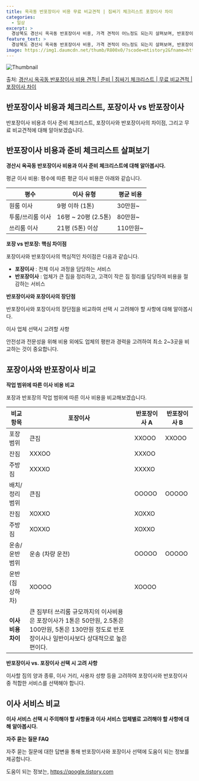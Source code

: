 ```yaml
---
title: 옥곡동 반포장이사 비용 무료 비교견적 | 짐싸기 체크리스트 포장이사 차이
categories:
  - 일상
excerpt: >
  경상북도 경산시 옥곡동 반포장이사 비용, 가격 견적이 어느정도 되는지 살펴보며, 반포장이사를 준비함에 있어 짐싸기 준비 체크리스트가 무엇인지 보겠습니다. 마지막으로 포장이사와 차이점을 통해 무료 비교견적으로 어떤 것이 더 합리적인 선택인지 공유 드립니다.경산시 옥곡동 포장이사 견적 샘플 보기 👈 클릭경산시 옥곡동 포장이사 가격 살펴보기 👈 클릭경산시 옥곡동 반포장이사 평균 이사 비용평수경산시 옥곡동 평균 이사 비용원룸 이사9평 이하 (1톤)30만원~투룸/쓰리룸 이사16평 ~ 20평 (2.5톤)80만원~쓰리룸 이사21평 (5톤) ~110만원~우리집 무료 이사견적 받기 👈 클릭포장 vs 반포장: 핵심 차이점포장이사는 전체 이사 과정을 담당하는 반면, 반포장이사는 큰 짐을 업체가, 작은 짐 정리를 고객이..
feature_text: >
  경상북도 경산시 옥곡동 반포장이사 비용, 가격 견적이 어느정도 되는지 살펴보며, 반포장이사를 준비함에 있어 짐싸기 준비 체크리스트가 무엇인지 보겠습니다. 마지막으로 포장이사와 차이점을 통해 무료 비교견적으로 어떤 것이 더 합리적인 선택인지 공유 드립니다.경산시 옥곡동 포장이사 견적 샘플 보기 👈 클릭경산시 옥곡동 포장이사 가격 살펴보기 👈 클릭경산시 옥곡동 반포장이사 평균 이사 비용평수경산시 옥곡동 평균 이사 비용원룸 이사9평 이하 (1톤)30만원~투룸/쓰리룸 이사16평 ~ 20평 (2.5톤)80만원~쓰리룸 이사21평 (5톤) ~110만원~우리집 무료 이사견적 받기 👈 클릭포장 vs 반포장: 핵심 차이점포장이사는 전체 이사 과정을 담당하는 반면, 반포장이사는 큰 짐을 업체가, 작은 짐 정리를 고객이..
image: https://img1.daumcdn.net/thumb/R800x0/?scode=mtistory2&fname=https%3A%2F%2Fblog.kakaocdn.net%2Fdn%2F8rSww%2FbtsHbCcNqBy%2FlezM8crp8PQMpMtX5m0nr1%2Fimg.webp
---
```


![Thumbnail](https://img1.daumcdn.net/thumb/R800x0/?scode=mtistory2&fname=https%3A%2F%2Fblog.kakaocdn.net%2Fdn%2F8rSww%2FbtsHbCcNqBy%2FlezM8crp8PQMpMtX5m0nr1%2Fimg.webp)

<p>출처: <a href="https://qoogle.tistory.com/9409" rel="dofollow">경산시 옥곡동 반포장이사 비용 견적 | 준비 | 짐싸기 체크리스트 | 무료 비교견적 | 포장이사 차이</a> </p>



## 반포장이사 비용과 체크리스트, 포장이사 vs 반포장이사



반포장이사 비용과 이사 준비 체크리스트, 포장이사와 반포장이사의 차이점, 그리고 무료 비교견적에 대해 알아보겠습니다.

## **반포장이사 비용과 준비 체크리스트 살펴보기**

**경산시 옥곡동 반포장이사 비용과 이사 준비 체크리스트에 대해 알아봅시다.**

평균 이사 비용: 평수에 따른 평균 이사 비용은 아래와 같습니다.

평수 | 이사 유형 | 평균 비용  
---|---|---  
원룸 이사 | 9평 이하 (1톤) | 30만원~  
투룸/쓰리룸 이사 | 16평 ~ 20평 (2.5톤) | 80만원~  
쓰리룸 이사 | 21평 (5톤) 이상 | 110만원~  
  
**포장 vs 반포장: 핵심 차이점**

포장이사와 반포장이사의 핵심적인 차이점은 다음과 같습니다.

  * **포장이사** : 전체 이사 과정을 담당하는 서비스
  * **반포장이사** : 업체가 큰 짐을 정리하고, 고객이 작은 짐 정리를 담당하여 비용을 절감하는 서비스

**반포장이사와 포장이사의 장단점**

반포장이사와 포장이사의 장단점을 비교하여 선택 시 고려해야 할 사항에 대해 알아봅시다.

이사 업체 선택시 고려할 사항

안전성과 전문성을 위해 비용 외에도 업체의 평판과 경력을 고려하여 최소 2~3곳을 비교하는 것이 중요합니다.

## **포장이사와 반포장이사 비교**

**작업 범위에 따른 이사 비용 비교**

포장과 반포장의 작업 범위에 따른 이사 비용을 비교해보겠습니다.

**비교항목** | **포장이사** | **반포장이사 A** | **반포장이사 B**  
---|---|---|---  
포장 범위 | 큰짐 | XXOOO | XXOOO  
| 잔짐 | XXXOO | XXXOO  
| 주방짐 | XXXXO | XXXXO  
배치/정리 범위 | 큰짐 | OOOOO | OOOOO  
| 잔짐 | XOXXO | XOXXO  
| 주방짐 | XOXXO | XOXXO  
운송/운반 범위 | 운송 (차량 운전) | OOOOO | OOOOO  
| 운반 (짐 상하차) | XOOOO | XOOOO  
**이사비용 차이** | 큰 짐부터 쓰리룸 규모까지의 이사비용은 포장이사가 1톤은 50만원, 2.5톤은 100만원, 5톤은 130만원 정도로 반포장이사나 일반이사보다 상대적으로 높은 편이다.  
  
**반포장이사 vs. 포장이사 선택 시 고려 사항**

이사할 짐의 양과 종류, 이사 거리, 사용자 성향 등을 고려하여 포장이사와 반포장이사 중 적합한 서비스를 선택해야 합니다.

## **이사 서비스 비교**

**이사 서비스 선택 시 주의해야 할 사항들과 이사 서비스 업체별로 고려해야 할 사항에 대해 알아봅시다.**

**자주 묻는 질문 FAQ**

자주 묻는 질문에 대한 답변을 통해 반포장이사와 포장이사 선택에 도움이 되는 정보를 제공합니다.



 

도움이 되는 정보는, <a href="https://qoogle.tistory.com" rel="dofollow">https://qoogle.tistory.com</a>


